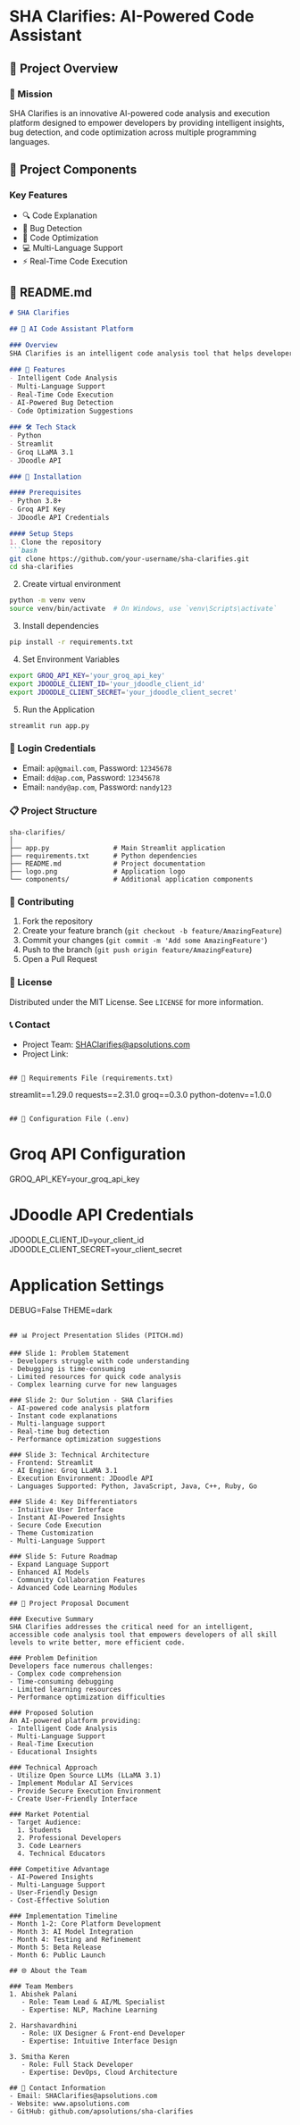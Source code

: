 # SHA Clarifies: AI-Powered Code Assistant

## 📘 Project Overview

### 🎯 Mission
SHA Clarifies is an innovative AI-powered code analysis and execution platform designed to empower developers by providing intelligent insights, bug detection, and code optimization across multiple programming languages.

## 🚀 Project Components

### Key Features
- 🔍 Code Explanation
- 🐛 Bug Detection
- 🚀 Code Optimization
- 💻 Multi-Language Support
- ⚡ Real-Time Code Execution

## 📑 README.md

```markdown
# SHA Clarifies

## 🤖 AI Code Assistant Platform

### Overview
SHA Clarifies is an intelligent code analysis tool that helps developers understand, debug, and optimize their code using advanced AI technologies.

### 🌟 Features
- Intelligent Code Analysis
- Multi-Language Support
- Real-Time Code Execution
- AI-Powered Bug Detection
- Code Optimization Suggestions

### 🛠 Tech Stack
- Python
- Streamlit
- Groq LLaMA 3.1
- JDoodle API

### 🔧 Installation

#### Prerequisites
- Python 3.8+
- Groq API Key
- JDoodle API Credentials

#### Setup Steps
1. Clone the repository
```bash
git clone https://github.com/your-username/sha-clarifies.git
cd sha-clarifies
```

2. Create virtual environment
```bash
python -m venv venv
source venv/bin/activate  # On Windows, use `venv\Scripts\activate`
```

3. Install dependencies
```bash
pip install -r requirements.txt
```

4. Set Environment Variables
```bash
export GROQ_API_KEY='your_groq_api_key'
export JDOODLE_CLIENT_ID='your_jdoodle_client_id'
export JDOODLE_CLIENT_SECRET='your_jdoodle_client_secret'
```

5. Run the Application
```bash
streamlit run app.py
```

### 🔐 Login Credentials
- Email: `ap@gmail.com`, Password: `12345678`
- Email: `dd@ap.com`, Password: `12345678`
- Email: `nandy@ap.com`, Password: `nandy123`

### 📋 Project Structure
```
sha-clarifies/
│
├── app.py                # Main Streamlit application
├── requirements.txt      # Python dependencies
├── README.md             # Project documentation
├── logo.png              # Application logo
└── components/           # Additional application components
```

### 🤝 Contributing
1. Fork the repository
2. Create your feature branch (`git checkout -b feature/AmazingFeature`)
3. Commit your changes (`git commit -m 'Add some AmazingFeature'`)
4. Push to the branch (`git push origin feature/AmazingFeature`)
5. Open a Pull Request

### 📄 License
Distributed under the MIT License. See `LICENSE` for more information.

### 📞 Contact
- Project Team: SHAClarifies@apsolutions.com
- Project Link: 
```

## 📄 Requirements File (requirements.txt)
```
streamlit==1.29.0
requests==2.31.0
groq==0.3.0
python-dotenv==1.0.0
```

## 🔧 Configuration File (.env)
```
# Groq API Configuration
GROQ_API_KEY=your_groq_api_key

# JDoodle API Credentials
JDOODLE_CLIENT_ID=your_client_id
JDOODLE_CLIENT_SECRET=your_client_secret

# Application Settings
DEBUG=False
THEME=dark
```

## 📊 Project Presentation Slides (PITCH.md)

### Slide 1: Problem Statement
- Developers struggle with code understanding
- Debugging is time-consuming
- Limited resources for quick code analysis
- Complex learning curve for new languages

### Slide 2: Our Solution - SHA Clarifies
- AI-powered code analysis platform
- Instant code explanations
- Multi-language support
- Real-time bug detection
- Performance optimization suggestions

### Slide 3: Technical Architecture
- Frontend: Streamlit
- AI Engine: Groq LLaMA 3.1
- Execution Environment: JDoodle API
- Languages Supported: Python, JavaScript, Java, C++, Ruby, Go

### Slide 4: Key Differentiators
- Intuitive User Interface
- Instant AI-Powered Insights
- Secure Code Execution
- Theme Customization
- Multi-Language Support

### Slide 5: Future Roadmap
- Expand Language Support
- Enhanced AI Models
- Community Collaboration Features
- Advanced Code Learning Modules

## 📝 Project Proposal Document

### Executive Summary
SHA Clarifies addresses the critical need for an intelligent, accessible code analysis tool that empowers developers of all skill levels to write better, more efficient code.

### Problem Definition
Developers face numerous challenges:
- Complex code comprehension
- Time-consuming debugging
- Limited learning resources
- Performance optimization difficulties

### Proposed Solution
An AI-powered platform providing:
- Intelligent Code Analysis
- Multi-Language Support
- Real-Time Execution
- Educational Insights

### Technical Approach
- Utilize Open Source LLMs (LLaMA 3.1)
- Implement Modular AI Services
- Provide Secure Execution Environment
- Create User-Friendly Interface

### Market Potential
- Target Audience: 
  1. Students
  2. Professional Developers
  3. Code Learners
  4. Technical Educators

### Competitive Advantage
- AI-Powered Insights
- Multi-Language Support
- User-Friendly Design
- Cost-Effective Solution

### Implementation Timeline
- Month 1-2: Core Platform Development
- Month 3: AI Model Integration
- Month 4: Testing and Refinement
- Month 5: Beta Release
- Month 6: Public Launch

## 🌐 About the Team

### Team Members
1. Abishek Palani
   - Role: Team Lead & AI/ML Specialist
   - Expertise: NLP, Machine Learning

2. Harshavardhini
   - Role: UX Designer & Front-end Developer
   - Expertise: Intuitive Interface Design

3. Smitha Keren
   - Role: Full Stack Developer
   - Expertise: DevOps, Cloud Architecture

## 📧 Contact Information
- Email: SHAClarifies@apsolutions.com
- Website: www.apsolutions.com
- GitHub: github.com/apsolutions/sha-clarifies
```
